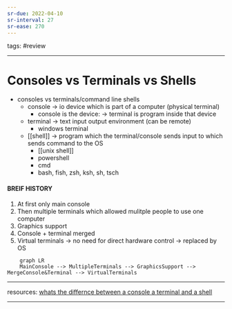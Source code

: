 ```yaml
---
sr-due: 2022-04-10
sr-interval: 27
sr-ease: 270
---
```


tags: #review

---

# Consoles vs Terminals vs Shells
- consoles vs terminals/command line shells
	- console -> io device which is part of a computer (physical terminal)
		- console is the device: -> terminal is program inside that device
	- terminal -> text input output environment (can be remote)
		- windows terminal
	- [[shell]] -> program which the terminal/console sends input to which sends command to the OS
		- [[unix shell]]
		- powershell
		- cmd
		- bash, fish, zsh, ksh, sh, tsch

#### BREIF HISTORY
1. At first only main console
2. Then multiple terminals which allowed mulitple people to use one computer
3. Graphics support
4. Console + terminal merged
5. Virtual terminals ->  no need for direct hardware control -> replaced by OS

```mermaid
	graph LR
	MainConsole --> MultipleTerminals --> GraphicsSupport --> MergeConsole&Terminal --> VirtualTerminals	
```

---
resources:
[whats the differnce between a console a terminal and a shell](https://www.hanselman.com/blog/whats-the-difference-between-a-console-a-terminal-and-a-shell)

---